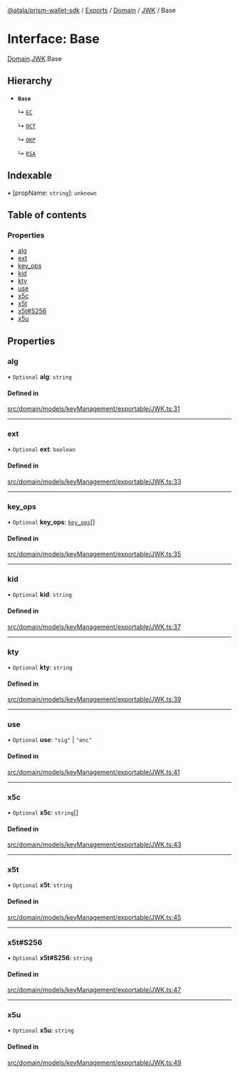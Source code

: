 [@atala/prism-wallet-sdk](../README.md) / [Exports](../modules.md) / [Domain](../modules/Domain.md) / [JWK](../modules/Domain.JWK.md) / Base

# Interface: Base

[Domain](../modules/Domain.md).[JWK](../modules/Domain.JWK.md).Base

## Hierarchy

- **`Base`**

  ↳ [`EC`](Domain.JWK.EC.md)

  ↳ [`OCT`](Domain.JWK.OCT.md)

  ↳ [`OKP`](Domain.JWK.OKP.md)

  ↳ [`RSA`](Domain.JWK.RSA.md)

## Indexable

▪ [propName: `string`]: `unknown`

## Table of contents

### Properties

- [alg](Domain.JWK.Base.md#alg)
- [ext](Domain.JWK.Base.md#ext)
- [key\_ops](Domain.JWK.Base.md#key_ops)
- [kid](Domain.JWK.Base.md#kid)
- [kty](Domain.JWK.Base.md#kty)
- [use](Domain.JWK.Base.md#use)
- [x5c](Domain.JWK.Base.md#x5c)
- [x5t](Domain.JWK.Base.md#x5t)
- [x5t#S256](Domain.JWK.Base.md#x5t#s256)
- [x5u](Domain.JWK.Base.md#x5u)

## Properties

### alg

• `Optional` **alg**: `string`

#### Defined in

[src/domain/models/keyManagement/exportable/JWK.ts:31](https://github.com/hyperledger/identus-edge-agent-sdk-ts/blob/47157819fe5d19bccc5fcc542e98f32706bff6c2/src/domain/models/keyManagement/exportable/JWK.ts#L31)

___

### ext

• `Optional` **ext**: `boolean`

#### Defined in

[src/domain/models/keyManagement/exportable/JWK.ts:33](https://github.com/hyperledger/identus-edge-agent-sdk-ts/blob/47157819fe5d19bccc5fcc542e98f32706bff6c2/src/domain/models/keyManagement/exportable/JWK.ts#L33)

___

### key\_ops

• `Optional` **key\_ops**: [`key_ops`](../modules/Domain.JWK.md#key_ops)[]

#### Defined in

[src/domain/models/keyManagement/exportable/JWK.ts:35](https://github.com/hyperledger/identus-edge-agent-sdk-ts/blob/47157819fe5d19bccc5fcc542e98f32706bff6c2/src/domain/models/keyManagement/exportable/JWK.ts#L35)

___

### kid

• `Optional` **kid**: `string`

#### Defined in

[src/domain/models/keyManagement/exportable/JWK.ts:37](https://github.com/hyperledger/identus-edge-agent-sdk-ts/blob/47157819fe5d19bccc5fcc542e98f32706bff6c2/src/domain/models/keyManagement/exportable/JWK.ts#L37)

___

### kty

• `Optional` **kty**: `string`

#### Defined in

[src/domain/models/keyManagement/exportable/JWK.ts:39](https://github.com/hyperledger/identus-edge-agent-sdk-ts/blob/47157819fe5d19bccc5fcc542e98f32706bff6c2/src/domain/models/keyManagement/exportable/JWK.ts#L39)

___

### use

• `Optional` **use**: ``"sig"`` \| ``"enc"``

#### Defined in

[src/domain/models/keyManagement/exportable/JWK.ts:41](https://github.com/hyperledger/identus-edge-agent-sdk-ts/blob/47157819fe5d19bccc5fcc542e98f32706bff6c2/src/domain/models/keyManagement/exportable/JWK.ts#L41)

___

### x5c

• `Optional` **x5c**: `string`[]

#### Defined in

[src/domain/models/keyManagement/exportable/JWK.ts:43](https://github.com/hyperledger/identus-edge-agent-sdk-ts/blob/47157819fe5d19bccc5fcc542e98f32706bff6c2/src/domain/models/keyManagement/exportable/JWK.ts#L43)

___

### x5t

• `Optional` **x5t**: `string`

#### Defined in

[src/domain/models/keyManagement/exportable/JWK.ts:45](https://github.com/hyperledger/identus-edge-agent-sdk-ts/blob/47157819fe5d19bccc5fcc542e98f32706bff6c2/src/domain/models/keyManagement/exportable/JWK.ts#L45)

___

### x5t#S256

• `Optional` **x5t#S256**: `string`

#### Defined in

[src/domain/models/keyManagement/exportable/JWK.ts:47](https://github.com/hyperledger/identus-edge-agent-sdk-ts/blob/47157819fe5d19bccc5fcc542e98f32706bff6c2/src/domain/models/keyManagement/exportable/JWK.ts#L47)

___

### x5u

• `Optional` **x5u**: `string`

#### Defined in

[src/domain/models/keyManagement/exportable/JWK.ts:49](https://github.com/hyperledger/identus-edge-agent-sdk-ts/blob/47157819fe5d19bccc5fcc542e98f32706bff6c2/src/domain/models/keyManagement/exportable/JWK.ts#L49)

